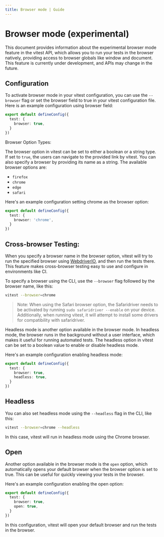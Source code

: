 ```yaml
---
title: Browser mode | Guide
---
```


# Browser mode (experimental)

This document provides information about the experimental browser mode feature in the vitest API, which allows you to run your tests in the browser natively, providing access to browser globals like window and document. This feature is currently under development, and APIs may change in the future.

## Configuration

To activate browser mode in your vitest configuration, you can use the `--browser` flag or set the browser field to true in your vitest configuration file. Here is an example configuration using browser field:

```ts
export default defineConfig({
  test: {
    browser: true,
  }
})
```
Browser Option Types:

The browser option in vitest can be set to either a boolean or a string type. If
set to `true`, the users can navigate to the provided link by vitest. You can also specify a browser by providing its name as a string. The available browser options are:
- `firefox`
- `chrome`
- `edge`
- `safari`

Here's an example configuration setting chrome as the browser option:

```ts
export default defineConfig({
  test: {
    browser: 'chrome',
  }
})
```

## Cross-browser Testing:

When you specify a browser name in the browser option, vitest will try to run
the specified browser using [WebdriverIO](https://webdriver.io/), and then run the tests there. This
feature makes cross-browser testing easy to use and configure in environments
like CI.

To specify a browser using the CLI, use the `--browser` flag followed by the browser name, like this:

```sh
vitest --browser=chrome
```


> Note: When using the Safari browser option, the Safaridriver needs to be
> activated by running `sudo safaridriver --enable` on your device. Additionally, when running vitest, it will attempt to install some drivers for compatibility with safaridriver.

Headless mode is another option available in the browser mode. In headless mode, the browser runs in the background without a user interface, which makes it useful for running automated tests. The headless option in vitest can be set to a boolean value to enable or disable headless mode.

Here's an example configuration enabling headless mode:

```ts
export default defineConfig({
  test: {
    browser: true,
    headless: true,
  }
})
```

## Headless

You can also set headless mode using the `--headless` flag in the CLI, like this:

```sh
vitest --browser=chrome --headless
```

In this case, vitest will run in headless mode using the Chrome browser.

## Open

Another option available in the browser mode is the `open` option, which automatically opens your default browser when the browser option is set to true. This can be useful for quickly viewing your tests in the browser.

Here's an example configuration enabling the open option:

```ts
export default defineConfig({
  test: {
    browser: true,
    open: true,
  }
})
```

In this configuration, vitest will open your default browser and run the tests in the browser.
